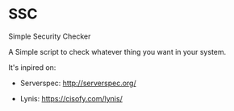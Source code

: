 # SSC
Simple Security Checker


A Simple script to check whatever thing you want in your system.

It's inpired on:

* Serverspec: http://serverspec.org/

* Lynis: https://cisofy.com/lynis/
